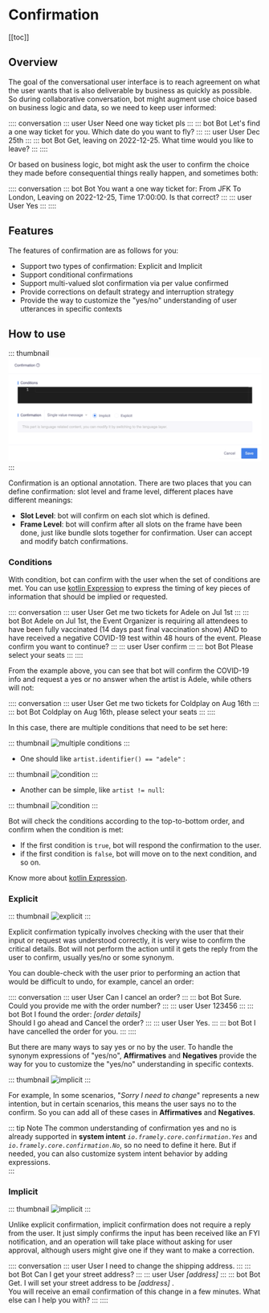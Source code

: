 # Confirmation

[[toc]]

## Overview

The goal of the conversational user interface is to reach agreement on what the user wants that is also deliverable by business as quickly as possible. So during collaborative conversation, bot might augment use choice based on business logic and data, so we need to keep user informed: 

:::: conversation
::: user User
Need one way ticket pls
:::
::: bot Bot
Let's find a one way ticket for you. Which date do you want to fly?
:::
::: user User
Dec 25th
:::
::: bot Bot
Get, leaving on 2022-12-25. What time would you like to leave?
:::
::::

Or based on business logic,  bot might ask the user to confirm the choice they made before consequential things really happen, and sometimes both: 

:::: conversation
::: bot Bot
You want a one way ticket for: From JFK To London, Leaving on 2022-12-25, Time 17:00:00. Is that correct?
:::
::: user User
Yes
:::
::::


## Features

The features of confirmation are as follows for you:

- Support two types of confirmation: Explicit and Implicit
- Support conditional confirmations
- Support multi-valued slot confirmation via per value confirmed
- Provide corrections on default strategy and interruption strategy
- Provide the way to customize the "yes/no" understanding of user utterances in specific contexts


## How to use

::: thumbnail
![confirmation](/images/annotation/confirmation/confirmation.png)
:::

Confirmation is an optional annotation. There are two places that you can define confirmation: slot level and frame level, different places have different meanings:
- **Slot Level**: bot will confirm on each slot which is defined. 
- **Frame Level**: bot will confirm after all slots on the frame have been done, just like bundle slots together for confirmation. User can accept and modify batch confirmations. 

### Conditions

With condition, bot can confirm with the user when the set of conditions are met. You can use [kotlin Expression](kotlinexpression.md) to express the timing of key pieces of information that should be implied or requested.

:::: conversation
::: user User
Get me two tickets for Adele on Jul 1st
:::
::: bot Bot
Adele on Jul 1st, the Event Organizer is requiring all attendees to have been fully vaccinated (14 days past final vaccination show) AND to have received a negative COVID-19 test within 48 hours of the event. Please confirm you want to continue?
:::
::: user User
confirm
:::
::: bot Bot
Please select your seats
:::
::::

From the example above, you can see that bot will confirm the COVID-19 info and request a yes or no answer when the artist is Adele, while others will not: 

:::: conversation
::: user User
Get me two tickets for Coldplay on Aug 16th
:::
::: bot Bot
Coldplay on Aug 16th, please select your seats
:::
::::

In this case, there are multiple conditions that need to be set here:

::: thumbnail
![multiple conditions](/images/annotation/confirmation/confirmation_table.png)
:::
 
- One should like `artist.identifier() == "adele"` :

::: thumbnail
![condition](/images/annotation/confirmation/condition_1.png)
:::

- Another can be simple, like `artist != null`:

::: thumbnail
![condition](/images/annotation/confirmation/condition_2.png)
:::

Bot will check the conditions according to the top-to-bottom order, and confirm when the condition is met:  
- If the first condition is `true`, bot will respond the confirmation to the user.
- if the first condition is `false`, bot will move on to the next condition, and so on.

Know more about [kotlin Expression](kotlinexpression.md).


### Explicit 

::: thumbnail
![explicit](/images/annotation/confirmation/confirmation_condition_explicit.png)
:::

Explicit confirmation typically involves checking with the user that their input or request was understood correctly, it is very wise to confirm the critical details. Bot will not perform the action until it gets the reply from the user to confirm, usually yes/no or some synonym.

You can double-check with the user prior to performing an action that would be difficult to undo, for example, cancel an order: 

:::: conversation
::: user User
Can I cancel an order?
:::
::: bot Bot
Sure. Could you provide me with the order number?
:::
::: user User
123456
:::
::: bot Bot
I found the order: *[order details]* <br>Should I go ahead and Cancel the order?
:::
::: user User
Yes.
:::
::: bot Bot
I have cancelled the order for you. 
:::
::::

But there are many ways to say yes or no by the user. To handle the synonym expressions of "yes/no", **Affirmatives** and **Negatives** provide the way for you to customize the "yes/no" understanding in specific contexts. 

::: thumbnail
![implicit](/images/annotation/confirmation/confirmation_expression.png)
:::

For example, In some scenarios, "*Sorry I need to change*" represents a new intention, but in certain scenarios, this means the user says no to the confirm. So you can add all of these cases in **Affirmatives** and **Negatives**. 

::: tip Note
The common understanding of confirmation yes and no is already supported in **system intent** *`io.framely.core.confirmation.Yes`* and *`io.framely.core.confirmation.No`*, so no need to define it here. But if needed, you can also customize system intent behavior by adding expressions.  
:::

### Implicit

::: thumbnail
![implicit](/images/annotation/confirmation/confirmation_condition_implicit.png)
:::

Unlike explicit confirmation, implicit confirmation does not require a reply from the user. It just simply confirms the input has been received like an FYI notification, and an operation will take place without asking for user approval, although users might give one if they want to make a correction. 

:::: conversation
::: user User
I need to change the shipping address.
:::
::: bot Bot
Can I get your street address?
:::
::: user User
*[address]*
:::
::: bot Bot
Get. I will set your street address to be *[address]* . <br>You will receive an email confirmation of this change in a few minutes. What else can I help you with?
:::
::::

